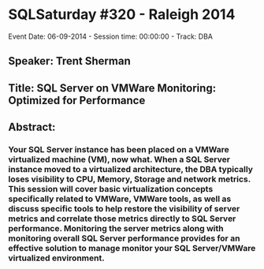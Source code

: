 # SQLSaturday #320 - Raleigh 2014
Event Date: 06-09-2014 - Session time: 00:00:00 - Track: DBA
## Speaker: Trent Sherman
## Title: SQL Server on VMWare Monitoring:  Optimized for Performance
## Abstract:
### Your SQL Server instance has been placed on a VMWare virtualized machine (VM), now what.    When a SQL Server instance moved to a virtualized architecture, the DBA typically loses visibility to CPU, Memory, Storage and network metrics.    This session will cover basic virtualization concepts specifically related to VMWare,  VMWare tools, as well as discuss specific tools to help restore the visibility of server metrics and correlate those metrics directly to SQL Server performance.   Monitoring the server metrics along with monitoring overall SQL Server performance provides for an effective solution to manage  monitor your SQL Server/VMWare virtualized environment.
